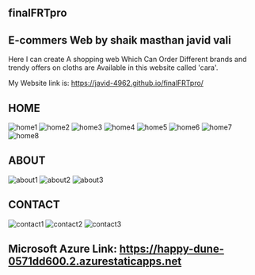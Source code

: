 ## finalFRTpro
## E-commers Web by shaik masthan javid vali


Here I can create A shopping web Which Can Order Different brands and trendy offers on cloths are Available in this website called 'cara'.


My Website link is: https://javid-4962.github.io/finalFRTpro/


## HOME
![home1](https://user-images.githubusercontent.com/111061547/198042161-f150df51-9dad-4e7a-9f41-5174665df9cb.jpg)
![home2](https://user-images.githubusercontent.com/111061547/198042187-f7cefb3f-1546-4f8e-8a39-360a31f9ded0.jpg)
![home3](https://user-images.githubusercontent.com/111061547/198042203-081b272a-ba4f-4b6e-b529-0997ba9ea4e8.jpg)
![home4](https://user-images.githubusercontent.com/111061547/198042218-72072589-8179-42ad-8fb7-dfa6d5fc2c23.jpg)
![home5](https://user-images.githubusercontent.com/111061547/198042231-725c26ef-f299-46af-ade5-5779f142af47.jpg)
![home6](https://user-images.githubusercontent.com/111061547/198042251-8fa65584-7648-4892-89d8-35567951a3a0.jpg)
![home7](https://user-images.githubusercontent.com/111061547/198042275-fba1e916-3e5d-4be3-a2dd-7177ab6bc86d.jpg)
![home8](https://user-images.githubusercontent.com/111061547/198042294-524034a4-21c5-4702-b93e-13b74eca8316.jpg)


## ABOUT
![about1](https://user-images.githubusercontent.com/111061547/198043215-da369d0d-21a7-4e6f-9e59-615c031761b1.jpg)
![about2](https://user-images.githubusercontent.com/111061547/198042541-1d508657-4c58-449d-ac08-118cf1759555.jpg)
![about3](https://user-images.githubusercontent.com/111061547/198042557-5e38145f-2cef-407b-93a9-3da13ea43680.jpg)


## CONTACT
![contact1](https://user-images.githubusercontent.com/111061547/198042627-5a35158c-ede3-4253-9251-a539927903fa.jpg)
![contact2](https://user-images.githubusercontent.com/111061547/198042642-82cf9be5-7723-4395-b1f4-c586037c6718.jpg)
![contact3](https://user-images.githubusercontent.com/111061547/198042659-f216454a-cb95-4453-b4e9-c91818f7b705.jpg)


## Microsoft Azure Link: https://happy-dune-0571dd600.2.azurestaticapps.net
